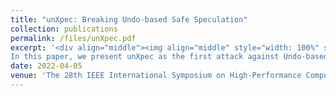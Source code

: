 ```yaml
---
title: "unXpec: Breaking Undo-based Safe Speculation"
collection: publications
permalink: /files/unXpec.pdf
excerpt: '<div align="middle"><img align="middle" style="width: 100%" src="https://limengming.github.io/files/unXpec_figure.png" /></div> 
In this paper, we present unXpec as the first attack against Undo-based safe speculation. It exploits the secret-dependent timing channel exhibited through the rollback operations of Undo defenses. Specifically, the rollback process requires both invalidating cache lines brought into the cache by transient instructions and restoring evicted cache lines from the cache by transiently loaded data. This opens up a channel that encodes secret via the timing difference between when rollback involves much invalidation and restoration or not. We further leverage eviction sets to enforce more restoration operations. This yields a longer rollback time and thus a larger secret-dependent timing difference. We demonstrate the timing channel over the open-source CleanupSpec, a representative Undo solution. A single transient load can trigger a secret-dependent timing difference of 22 cycles (without eviction sets) of 32 cycles (with eviction sets), which is sufficiently exploitable for constructing a covert channel for speculative execution attacks. We run unXpec on the gem5 simulator with CleanupSpec enabled. The results show that unXpec can leak secrets at a high rate of 140Kbps with an accuracy over 90%. Simply enforcing constant-time rollback to mitigate unXpec may induce an over 70%.'
date: 2022-04-05
venue: 'The 28th IEEE International Symposium on High-Performance Computer Architecture (HPCA)'
---
```

